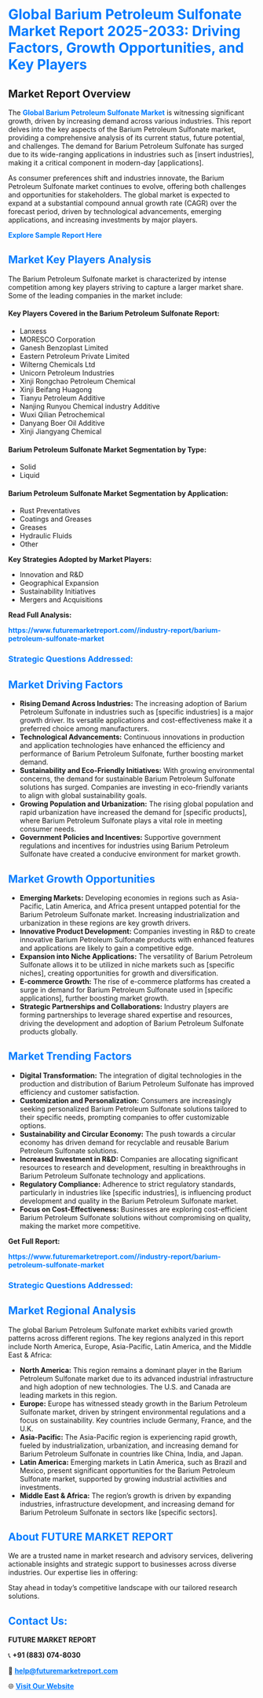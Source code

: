<h1 style="color: #007BFF;">Global Barium Petroleum Sulfonate Market Report 2025-2033: Driving Factors, Growth Opportunities, and Key Players</h1>

<section id="overview">
<h2>Market Report Overview</h2>
<p>The <a href="https://www.futuremarketreport.com//industry-report/barium-petroleum-sulfonate-market" style="color: #007BFF; text-decoration: none;"><strong>Global Barium Petroleum Sulfonate Market</strong></a> is witnessing significant growth, driven by increasing demand across various industries. This report delves into the key aspects of the Barium Petroleum Sulfonate market, providing a comprehensive analysis of its current status, future potential, and challenges. The demand for Barium Petroleum Sulfonate has surged due to its wide-ranging applications in industries such as [insert industries], making it a critical component in modern-day [applications].</p>
<p>As consumer preferences shift and industries innovate, the Barium Petroleum Sulfonate market continues to evolve, offering both challenges and opportunities for stakeholders. The global market is expected to expand at a substantial compound annual growth rate (CAGR) over the forecast period, driven by technological advancements, emerging applications, and increasing investments by major players.</p>
</section>

<section id="overview">
<p><a href="https://www.futuremarketreport.com//request-sample/reportId=62501" style="color: #007BFF; text-decoration: none;"><strong>Explore Sample Report Here</strong></a></p>
</section>

<section id="key-players">
<h2 style="color: #007BFF;">Market Key Players Analysis</h2>
<p>The Barium Petroleum Sulfonate market is characterized by intense competition among key players striving to capture a larger market share. Some of the leading companies in the market include:</p>
<h4>Key Players Covered in the Barium Petroleum Sulfonate Report:</h4>
<ul><li>Lanxess</li><li>MORESCO Corporation</li><li>Ganesh Benzoplast Limited</li><li>Eastern Petroleum Private Limited</li><li>Wilterng Chemicals Ltd</li><li>Unicorn Petroleum Industries</li><li>Xinji Rongchao Petroleum Chemical</li><li>Xinji Beifang Huagong</li><li>Tianyu Petroleum Additive</li><li>Nanjing Runyou Chemical industry Additive</li><li>Wuxi Qilian Petrochemical</li><li>Danyang Boer Oil Additive</li><li>Xinji Jiangyang Chemical</li></ul>
<h4>Barium Petroleum Sulfonate Market Segmentation by Type:</h4>
<ul><li>Solid</li><li>Liquid</li></ul>

<h4>Barium Petroleum Sulfonate Market Segmentation by Application:</h4>
<ul><li>Rust Preventatives</li><li>Coatings and Greases</li><li>Greases</li><li>Hydraulic Fluids</li><li>Other</li></ul>
<p><strong>Key Strategies Adopted by Market Players:</strong></p>
<ul>
<li>Innovation and R&D</li>
<li>Geographical Expansion</li>
<li>Sustainability Initiatives</li>
<li>Mergers and Acquisitions</li>
</ul>
</section>

<section>
<p><strong>Read Full Analysis: </strong></p><a href="https://www.futuremarketreport.com//industry-report/barium-petroleum-sulfonate-market" style="color: #007BFF; text-decoration: none;"><strong>https://www.futuremarketreport.com//industry-report/barium-petroleum-sulfonate-market</strong></a>
<h3 style="color: #007BFF;">Strategic Questions Addressed:</h3>
</section>

<section id="driving-factors">
<h2 style="color: #007BFF;">Market Driving Factors</h2>
<ul>
<li><strong>Rising Demand Across Industries:</strong> The increasing adoption of Barium Petroleum Sulfonate in industries such as [specific industries] is a major growth driver. Its versatile applications and cost-effectiveness make it a preferred choice among manufacturers.</li>
<li><strong>Technological Advancements:</strong> Continuous innovations in production and application technologies have enhanced the efficiency and performance of Barium Petroleum Sulfonate, further boosting market demand.</li>
<li><strong>Sustainability and Eco-Friendly Initiatives:</strong> With growing environmental concerns, the demand for sustainable Barium Petroleum Sulfonate solutions has surged. Companies are investing in eco-friendly variants to align with global sustainability goals.</li>
<li><strong>Growing Population and Urbanization:</strong> The rising global population and rapid urbanization have increased the demand for [specific products], where Barium Petroleum Sulfonate plays a vital role in meeting consumer needs.</li>
<li><strong>Government Policies and Incentives:</strong> Supportive government regulations and incentives for industries using Barium Petroleum Sulfonate have created a conducive environment for market growth.</li>
</ul>
</section>

<section id="growth-opportunities">
<h2 style="color: #007BFF;">Market Growth Opportunities</h2>
<ul>
<li><strong>Emerging Markets:</strong> Developing economies in regions such as Asia-Pacific, Latin America, and Africa present untapped potential for the Barium Petroleum Sulfonate market. Increasing industrialization and urbanization in these regions are key growth drivers.</li>
<li><strong>Innovative Product Development:</strong> Companies investing in R&D to create innovative Barium Petroleum Sulfonate products with enhanced features and applications are likely to gain a competitive edge.</li>
<li><strong>Expansion into Niche Applications:</strong> The versatility of Barium Petroleum Sulfonate allows it to be utilized in niche markets such as [specific niches], creating opportunities for growth and diversification.</li>
<li><strong>E-commerce Growth:</strong> The rise of e-commerce platforms has created a surge in demand for Barium Petroleum Sulfonate used in [specific applications], further boosting market growth.</li>
<li><strong>Strategic Partnerships and Collaborations:</strong> Industry players are forming partnerships to leverage shared expertise and resources, driving the development and adoption of Barium Petroleum Sulfonate products globally.</li>
</ul>
</section>

<section id="trending-factors">
<h2 style="color: #007BFF;">Market Trending Factors</h2>
<ul>
<li><strong>Digital Transformation:</strong> The integration of digital technologies in the production and distribution of Barium Petroleum Sulfonate has improved efficiency and customer satisfaction.</li>
<li><strong>Customization and Personalization:</strong> Consumers are increasingly seeking personalized Barium Petroleum Sulfonate solutions tailored to their specific needs, prompting companies to offer customizable options.</li>
<li><strong>Sustainability and Circular Economy:</strong> The push towards a circular economy has driven demand for recyclable and reusable Barium Petroleum Sulfonate solutions.</li>
<li><strong>Increased Investment in R&D:</strong> Companies are allocating significant resources to research and development, resulting in breakthroughs in Barium Petroleum Sulfonate technology and applications.</li>
<li><strong>Regulatory Compliance:</strong> Adherence to strict regulatory standards, particularly in industries like [specific industries], is influencing product development and quality in the Barium Petroleum Sulfonate market.</li>
<li><strong>Focus on Cost-Effectiveness:</strong> Businesses are exploring cost-efficient Barium Petroleum Sulfonate solutions without compromising on quality, making the market more competitive.</li>
</ul>
</section>

<section>
<p><strong>Get Full Report: </strong></p><a href="https://www.futuremarketreport.com//industry-report/barium-petroleum-sulfonate-market" style="color: #007BFF; text-decoration: none;"><strong>https://www.futuremarketreport.com//industry-report/barium-petroleum-sulfonate-market</strong></a>
<h3 style="color: #007BFF;">Strategic Questions Addressed:</h3>
</section>


<section id="regional-analysis">
<h2 style="color: #007BFF;">Market Regional Analysis</h2>
<p>The global Barium Petroleum Sulfonate market exhibits varied growth patterns across different regions. The key regions analyzed in this report include North America, Europe, Asia-Pacific, Latin America, and the Middle East & Africa:</p>
<ul>
<li><strong>North America:</strong> This region remains a dominant player in the Barium Petroleum Sulfonate market due to its advanced industrial infrastructure and high adoption of new technologies. The U.S. and Canada are leading markets in this region.</li>
<li><strong>Europe:</strong> Europe has witnessed steady growth in the Barium Petroleum Sulfonate market, driven by stringent environmental regulations and a focus on sustainability. Key countries include Germany, France, and the U.K.</li>
<li><strong>Asia-Pacific:</strong> The Asia-Pacific region is experiencing rapid growth, fueled by industrialization, urbanization, and increasing demand for Barium Petroleum Sulfonate in countries like China, India, and Japan.</li>
<li><strong>Latin America:</strong> Emerging markets in Latin America, such as Brazil and Mexico, present significant opportunities for the Barium Petroleum Sulfonate market, supported by growing industrial activities and investments.</li>
<li><strong>Middle East & Africa:</strong> The region’s growth is driven by expanding industries, infrastructure development, and increasing demand for Barium Petroleum Sulfonate in sectors like [specific sectors].</li>
</ul>
</section>

<footer>
<h2 style="color: #007BFF;">About FUTURE MARKET REPORT</h2>
<p>We are a trusted name in market research and advisory services, delivering actionable insights and strategic support to businesses across diverse industries. Our expertise lies in offering:</p>

<p>Stay ahead in today’s competitive landscape with our tailored research solutions.</p>

<h2 style="color: #007BFF;">Contact Us:</h2>
<p><strong>FUTURE MARKET REPORT</strong></p>
<p>📞 <strong>+91 (883) 074-8030</strong></p>
<p>📧 <strong><a href="mailto:help@futuremarketreport.com" style="color: #007BFF;">help@futuremarketreport.com</a></strong></p>
<p>🌐 <strong><a href="https://www.futuremarketreport.com/" style="color: #007BFF;">Visit Our Website</a></strong></p>
</footer>